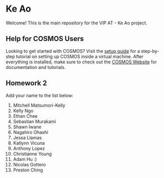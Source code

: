 # Ke Ao

Welcome! This is the main repository for the VIP AT - Ke Ao project.

## Help for COSMOS Users
Looking to get started with COSMOS? Visit the [setup guide](https://docs.google.com/presentation/d/17fVoL90Pzbo_uxUsWsnXYNY86XOJhrACOJLJ-gq7EoA/edit#slide=id.p)
for a step-by-step tutorial on setting up COSMOS inside a virtual machine. After everything is installed, make sure to check out the
[COSMOS Website](https://hsfl.github.io/cosmos-docs/pages/4-tutorials/concepts/time.html)
for documentation and tutorials.




## Homework 2

Add your name to the list below:

1. Mitchell Matsumori-Kelly
2. Kelly Ngo 
3. Ethan Chee
4. Sebastian Murakami
5. Shawn Iwane
6. Nagahiro Ohashi
7. Jessa Llamas
8. Katlynn Vicuna
9. Anthony Lopez
10. Christianne Young
11. Adam Hu :)
12. Nicolas Gottero
13. Preston Ching
